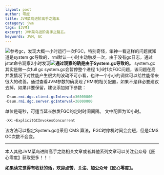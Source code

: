 ```yaml
---
layout: post 
author: 零度
title: JVM菜鸟进阶高手之路五
category: jvm
tags: [JVM]
excerpt: JVM菜鸟进阶高手之路五。
keywords: JVM, GC
---
```


![](http://upload-images.jianshu.io/upload_images/7849276-ebae2026a068a943?imageMogr2/auto-orient/strip%7CimageView2/2/w/1240)参考gc，发现大概一小时运行一次FGC，特别奇怪，笨神一看这样的问题就知道是system gc导致的，rmi默认一小时主动触发一次，由于没有gc日志，通过jstat命令观察2小时发现![](http://upload-images.jianshu.io/upload_images/7849276-f7fd5a2e35c37da1?imageMogr2/auto-orient/strip%7CimageView2/2/w/1240)**通过观察的确是由于System.gc导致的。**
system.gc其实是做一次full gc system.gc会暂停整个进程
1小时1次FGC问题，该问题在高并发情况下对性能产生很大的波动不可小看，也许一个小小的调优可以给性能带来很大的改善。通过查看JVM参数的确发现了RMI的相关配置，如果不是非必要建议去掉，如果非要保留，建议添加如下参数：
 ``` java
-Dsun.rmi.dgc.client.gcInterval=36000000 
-Dsun.rmi.dgc.server.gcInterval=36000000
```
单位是毫秒，可适当延长触发FGC的定时时间间隔。 文中配置为10小时。
 ``` java
 -XX:+ExplicitGCInvokesConcurrent 
```
该方法可以指定System.gc()采用 CMS 算法，FGC时停机时间会变短，但是CMS GC次数不会变。

------------------

本人其他JVM菜鸟进阶高手之路相关文章或者其他系列文章可以关注公众号【匠心零度】获取更多！！！

**如果读完觉得有收获的话，欢迎点赞、关注、加公众号【匠心零度】。**
